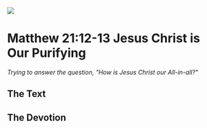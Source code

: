 <img class="intro-right" src="/images/art-matthew.jpg">

# Matthew 21:12-13 Jesus Christ is Our Purifying

*Trying to answer the question, "How is Jesus Christ our All-in-all?"*

## The Text

## The Devotion